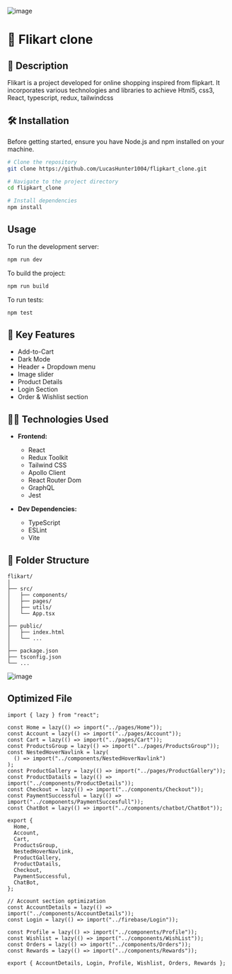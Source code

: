 ![image](https://github.com/MuhammadShakkeer2030/flipkart_clone/assets/121001685/74597859-dee3-4b66-8290-b1a4b9438e49)



# 🛒 Flikart clone

## 📙 Description

Flikart is a project developed for online shopping inspired from flipkart. It incorporates various technologies and libraries to achieve Html5, css3, React, typescript, redux, tailwindcss

## 🛠️ Installation

Before getting started, ensure you have Node.js and npm installed on your machine.

```bash
# Clone the repository
git clone https://github.com/LucasHunter1004/flipkart_clone.git

# Navigate to the project directory
cd flipkart_clone

# Install dependencies
npm install
```

## Usage

To run the development server:

```bash
npm run dev
```

To build the project:

```bash
npm run build
```

To run tests:

```bash
npm test
```

## 🔑 Key Features

  - Add-to-Cart
  - Dark Mode
  - Header + Dropdown menu
  - Image slider
  - Product Details
  - Login Section
  - Order & Wishlist section


## 👨‍💻  Technologies Used

- **Frontend:**
  - React
  - Redux Toolkit
  - Tailwind CSS
  - Apollo Client
  - React Router Dom
  - GraphQL
  - Jest

- **Dev Dependencies:**
  - TypeScript
  - ESLint
  - Vite

## 📁  Folder Structure

```plaintext
flikart/
│
├── src/
│   ├── components/
│   ├── pages/
│   ├── utils/
│   └── App.tsx
│
├── public/
│   ├── index.html
│   └── ...
│
├── package.json
├── tsconfig.json
└── ...
```
![image](https://github.com/LucasHunter1004/flipkart_clone/assets/121001685/0ae96fbf-dc94-4691-87f0-36e04bcbf93d)

## Optimized File
``` 
import { lazy } from "react";

const Home = lazy(() => import("../pages/Home"));
const Account = lazy(() => import("../pages/Account"));
const Cart = lazy(() => import("../pages/Cart"));
const ProductsGroup = lazy(() => import("../pages/ProductsGroup"));
const NestedHoverNavlink = lazy(
  () => import("../components/NestedHoverNavlink")
);
const ProductGallery = lazy(() => import("../pages/ProductGallery"));
const ProductDatails = lazy(() => import("../components/ProductDetails"));
const Checkout = lazy(() => import("../components/Checkout"));
const PaymentSuccessful = lazy(() => import("../components/PaymentSuccesfull"));
const ChatBot = lazy(() => import("../components/chatbot/ChatBot"));

export {
  Home,
  Account,
  Cart,
  ProductsGroup,
  NestedHoverNavlink,
  ProductGallery,
  ProductDatails,
  Checkout,
  PaymentSuccessful,
  ChatBot,
};

// Account section optimization
const AccountDetails = lazy(() => import("../components/AccountDetails"));
const Login = lazy(() => import("../firebase/Login"));

const Profile = lazy(() => import("../components/Profile"));
const Wishlist = lazy(() => import("../components/WishList"));
const Orders = lazy(() => import("../components/Orders"));
const Rewards = lazy(() => import("../components/Rewards"));

export { AccountDetails, Login, Profile, Wishlist, Orders, Rewards };
```

